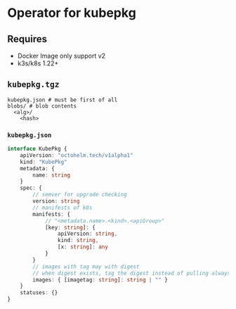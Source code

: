 # Operator for kubepkg

## Requires

* Docker Image only support v2
* k3s/k8s 1.22+

## `kubepkg.tgz`

```
kubepkg.json # must be first of all
blobs/ # blob contents
  <alg>/
    <hash> 
```

### `kubepkg.json`

```typescript
interface KubePkg {
    apiVersion: "octohelm.tech/v1alpha1"
    kind: "KubePkg"
    metadata: {
        name: string
    }
    spec: {
        // semver for upgrade checking
        version: string
        // manifests of k8s
        manifests: {
            // "<metadata.name>.<kind>.<apiGroup>"
            [key: string]: {
                apiVersion: string,
                kind: string,
                [x: string]: any
            }
        }
        // images with tag may with digest
        // when digest exists, tag the digest instead of pulling always
        images: { [imagetag: string]: string | "" }
    }
    statuses: {}
}
```
